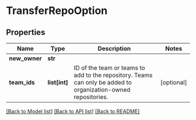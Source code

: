 # TransferRepoOption

## Properties
Name | Type | Description | Notes
------------ | ------------- | ------------- | -------------
**new_owner** | **str** |  |
**team_ids** | **list[int]** | ID of the team or teams to add to the repository. Teams can only be added to organization-owned repositories. | [optional]

[[Back to Model list]](../README.md#documentation-for-models) [[Back to API list]](../README.md#documentation-for-api-endpoints) [[Back to README]](../README.md)


